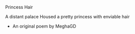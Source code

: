 Princess Hair

A distant palace
Housed a pretty princess
with enviable hair

- An original poem by MeghaGD
